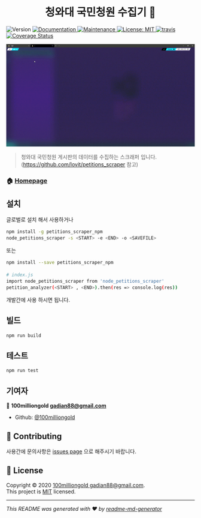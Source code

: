 <h1 align="center">청와대 국민청원 수집기 👋</h1>
<p>
  <img alt="Version" src="https://img.shields.io/badge/version-1.0.2-blue.svg?cacheSeconds=2592000" />
  <a href="https://github.com/100milliongold/petitions_scraper_npm#readme" target="_blank">
    <img alt="Documentation" src="https://img.shields.io/badge/documentation-yes-brightgreen.svg" />
  </a>
  <a href="https://github.com/100milliongold/petitions_scraper_npm/graphs/commit-activity" target="_blank">
    <img alt="Maintenance" src="https://img.shields.io/badge/Maintained%3F-yes-green.svg" />
  </a>
  <a href="https://github.com/100milliongold/petitions_scraper_npm/blob/master/LICENSE" target="_blank">
    <img alt="License: MIT" src="https://img.shields.io/github/license/100milliongold/petitions_scraper_npm" />
  </a>
  <a href="https://travis-ci.com/100milliongold/petitions_scraper_npm" target="_blank">
    <img alt="travis" src="https://travis-ci.com/100milliongold/petitions_scraper_npm.svg?branch=main" />
  </a>
  <a href='https://coveralls.io/github/100milliongold/petitions_scraper_npm?branch=main'><img src='https://coveralls.io/repos/github/100milliongold/petitions_scraper_npm/badge.svg?branch=main' alt='Coverage Status' /></a>

</p>

![result](./docs/result.gif)

> 청와대 국민청원 게시판의 데이터를 수집하는 스크래퍼 입니다. (https://github.com/lovit/petitions_scraper 참고)

### 🏠 [Homepage](https://github.com/100milliongold/petitions_scraper_npm#readme)

## 설치

글로벌로 설치 해서 사용하거나

```sh
npm install -g petitions_scraper_npm
node_petitions_scraper -s <START> -e <END> -o <SAVEFILE>
```

또는

```sh
npm install --save petitions_scraper_npm

# index.js
import node_petitions_scraper from 'node_petitions_scraper'
petition_analyzer(<START> , <END>).then(res => console.log(res))
```

개발간에 사용 하시면 됩니다.

## 빌드

```sh
npm run build
```

## 테스트

```sh
npm run test
```

## 기여자

👤 **100milliongold <gadian88@gmail.com>**

- Github: [@100milliongold](https://github.com/100milliongold)

## 🤝 Contributing

사용간에 문의사항은 [issues page](https://github.com/100milliongold/petitions_scraper_npm/issues) 으로 해주시기 바랍니다.

## 📝 License

Copyright © 2020 [100milliongold <gadian88@gmail.com>](https://github.com/100milliongold).<br />
This project is [MIT](https://github.com/100milliongold/petitions_scraper_npm/blob/master/LICENSE) licensed.

---

_This README was generated with ❤️ by [readme-md-generator](https://github.com/kefranabg/readme-md-generator)_

